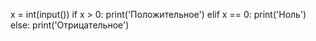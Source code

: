 x = int(input())
if x > 0:
    print('Положительное')
elif x == 0:
    print('Ноль')
else:
    print('Отрицательное')
